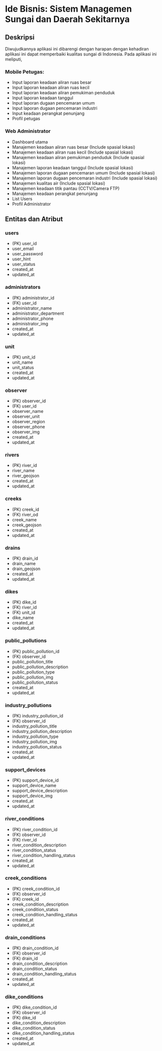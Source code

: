# Ide Bisnis: Sistem Managemen Sungai dan Daerah Sekitarnya 

## Deskripsi
Diwujudkannya aplikasi ini dibarengi dengan harapan dengan kehadiran aplikasi ini dapat memperbaiki kualitas sungai di Indonesia. Pada aplikasi ini meliputi,
### Mobile Petugas:
- Input laporan keadaan aliran ruas besar
- Input laporan keadaan aliran ruas kecil
- Input laporan keadaan aliran pemukiman penduduk
- Input laporan keadaan tanggul
- Input laporan dugaan pencemaran umum
- Input laporan dugaan pencemaran industri
- Input keadaan perangkat penunjang
- Profil petugas

### Web Administrator
- Dashboard utama
- Manajemen keadaan aliran ruas besar (Include spasial lokasi)
- Manajemen keadaan aliran ruas kecil (Include spasial lokasi)
- Manajemen keadaan aliran pemukiman penduduk (Include spasial lokasi)
- Manajemen laporan keadaan tanggul (Include spasial lokasi)
- Manajemen laporan dugaan pencemaran umum (Include spasial lokasi)
- Manajemen laporan dugaan pencemaran industri (Include spasial lokasi)
- Manajemen kualitas air (Include spasial lokasi)
- Manajemen keadaan titik pantau (CCTV/Camera FTP)
- Manajemen keadaan perangkat penunjang
- List Users
- Profil Administrator

## Entitas dan Atribut
### users
- (PK) user_id
- user_email
- user_password
- user_hint
- user_status
- created_at
- updated_at

### administrators
- (PK) administrator_id
- (FK) user_id
- administrator_name
- administrator_department
- administrator_phone
- administrator_img
- created_at
- updated_at

### unit
- (PK) unit_id
- unit_name
- unit_status
- created_at
- updated_at

### observer
- (PK) observer_id
- (FK) user_id
- observer_name
- observer_unit
- observer_region
- observer_phone
- observer_img
- created_at
- updated_at

### rivers
- (PK) river_id
- river_name
- river_geojson
- created_at
- updated_at

### creeks
- (PK) creek_id
- (FK) river_od
- creek_name
- creek_geojson
- created_at
- updated_at

### drains
- (PK) drain_id
- drain_name
- drain_geojson
- created_at
- updated_at

### dikes
- (PK) dike_id
- (FK) river_id
- (FK) unit_id
- dike_name
- created_at
- updated_at

### public_pollutions
- (PK) public_pollution_id
- (FK) observer_id
- public_pollution_title
- public_pollution_description
- public_pollution_type
- public_pollution_img
- public_pollution_status
- created_at
- updated_at

### industry_pollutions
- (PK) industry_pollution_id
- (FK) observer_id
- industry_pollution_title
- industry_pollution_description
- industry_pollution_type
- industry_pollution_img
- industry_pollution_status
- created_at
- updated_at

### support_devices
- (PK) support_device_id
- support_device_name
- support_device_description
- support_device_img
- created_at
- updated_at

### river_conditions
- (PK) river_condition_id
- (FK) observer_id
- (FK) river_id
- river_condition_description
- river_condition_status
- river_condition_handling_status
- created_at
- updated_at


### creek_conditions
- (PK) creek_condition_id
- (FK) observer_id
- (FK) creek_id
- creek_condition_description
- creek_condition_status
- creek_condition_handling_status
- created_at
- updated_at


### drain_conditions
- (PK) drain_condition_id
- (FK) observer_id
- (FK) drain_id
- drain_condition_description
- drain_condition_status
- drain_condition_handling_status
- created_at
- updated_at


### dike_conditions
- (PK) dike_condition_id
- (FK) observer_id
- (FK) dike_id
- dike_condition_description
- dike_condition_status
- dike_condition_handling_status
- created_at
- updated_at

